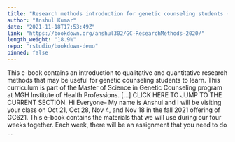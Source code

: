```yaml
---
title: "Research methods introduction for genetic counseling students (Fall 2021)"
author: "Anshul Kumar"
date: "2021-11-18T17:53:49Z"
link: "https://bookdown.org/anshul302/GC-ResearchMethods-2020/"
length_weight: "18.9%"
repo: "rstudio/bookdown-demo"
pinned: false
---
```


This e-book contains an introduction to qualitative and quantitative research methods that may be useful for genetic counseling students to learn. This curriculum is part of the Master of Science in Genetic Counseling program at MGH Institute of Health Professions. [...] CLICK HERE TO JUMP TO THE CURRENT SECTION. Hi Everyone– My name is Anshul and I will be visiting your class on Oct 21, Oct 28, Nov 4, and Nov 18 in the fall 2021 offering of GC621. This e-book contains the materials that we will use during our four weeks together. Each week, there will be an assignment that you need to do ...
